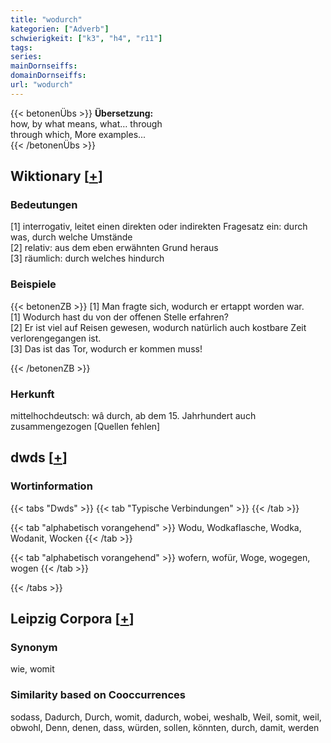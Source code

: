 ```yaml
---
title: "wodurch"
kategorien: ["Adverb"]
schwierigkeit: ["k3", "h4", "r11"]
tags:
series:
mainDornseiffs:
domainDornseiffs:
url: "wodurch"
---
```


{{< betonenÜbs >}}
**Übersetzung:**  
how, by what means, what… through  
through which, More examples...  
{{< /betonenÜbs >}}

## Wiktionary [[+](https://de.wiktionary.org/wiki/wodurch)]

### Bedeutungen
[1] interrogativ, leitet einen direkten oder indirekten Fragesatz ein: durch was, durch welche Umstände  
[2] relativ: aus dem eben erwähnten Grund heraus  
[3] räumlich: durch welches hindurch  

### Beispiele
{{< betonenZB >}}
[1] Man fragte sich, wodurch er ertappt worden war.  
[1] Wodurch hast du von der offenen Stelle erfahren?  
[2] Er ist viel auf Reisen gewesen, wodurch natürlich auch kostbare Zeit verlorengegangen ist.  
[3] Das ist das Tor, wodurch er kommen muss!  

{{< /betonenZB >}}
### Herkunft
mittelhochdeutsch: wâ durch, ab dem 15. Jahrhundert auch zusammengezogen [Quellen fehlen]  



## dwds [[+](https://www.dwds.de/wb/wodurch)]

### Wortinformation
{{< tabs "Dwds" >}}
{{< tab "Typische Verbindungen" >}}
{{< /tab >}}

{{< tab "alphabetisch vorangehend" >}}
Wodu, Wodkaflasche, Wodka, Wodanit, Wocken
{{< /tab >}}

{{< tab "alphabetisch vorangehend" >}}
wofern, wofür, Woge, wogegen, wogen
{{< /tab >}}

{{< /tabs >}}

## Leipzig Corpora [[+](https://corpora.uni-leipzig.de/en/res?word=wodurch&corpusId=deu_newscrawl-public_2018)]


### Synonym
wie, womit


### Similarity based on Cooccurrences
sodass, Dadurch, Durch, womit, dadurch, wobei, weshalb, Weil, somit, weil, obwohl, Denn, denen, dass, würden, sollen, könnten, durch, damit, werden

